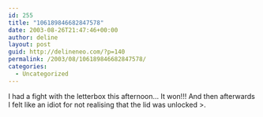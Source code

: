 ```yaml
---
id: 255
title: "106189846682847578"
date: 2003-08-26T21:47:46+00:00
author: deline
layout: post
guid: http://delineneo.com/?p=140
permalink: /2003/08/106189846682847578/
categories:
  - Uncategorized
---
```

I had a fight with the letterbox this afternoon&#8230; It won!!! And then afterwards I felt like an idiot for not realising that the lid was unlocked >.
